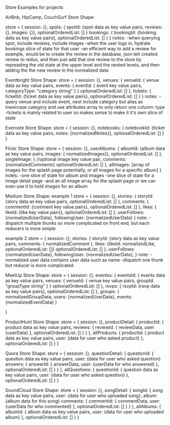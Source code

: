 Store Examples for projects

AirBnb, HipCamp, CouchSurf Store Shape:
<!-- store = {
    session: {},
    spots: {
        ...normalizedData, optionalOrderedList: []
        },
    reviewsForOneSpot: {
        ...normalizedData, optionalOrderedList: []
        },
    bookings: {
        ...normalizedData, optionalOrderedList: []
        },
    images: {
        ...normalizedData, optionalOrderedList: []
        }
} -->
store = {
    session: {},
    spots: {
        spotId: {spot data as key value pairs, reviews:{}, images: {}}, optionalOrderedList: []
        }
    bookings: {
        bookingId: {booking data as key value pairs}, optionalOrderedList: []
        }
}
notes:
-when querying spot, include reviews, include images
-when the user logs in, hydrate bookings slice of state for that user
-an efficient way to add a review for example, would be to create the review in the database, json teh created review to redux, and then just add that one review to the store by repreading the old state at the upper level and the nested levels, and then adding the the new review in the normalized data


Eventbright Store Shape:
store = {
    session: {},
    venues: {
        venueId: {
            venue data as key value pairs,
            events: {
                eventId: {
                    event key value pairs,
                    categoryType: "category string"
                }
            }
        optionalOrderedList: []
        },
    tickets: {
        ticketId: {ticket data as key value pairs}, optionalOrderedList: []
        }
}
notes:
-query venue and include event, nest include category but alias as lowercase category and use attributes array to only return one column: type
-tickets is mainly related to user so makes sense to make it it's own slice of state


Evernote Store Shape:
store = {
    session: {},
    notebooks: {
        notebookId: {ticket data as key value pairs, notes: {normalizedNotes}}, optionalOrderedList: []
        }
}


Flickr Store Shape:
store = {
    session: {},
    userAlbums: {
        albumId: {album data as key value pairs, images: { normalizedImages}}, optionalOrderedList: []
        },
    singleImage: { //optional
        image key value pair, comments: {normalizedComments} optionalOrderedList: []
        },
    allImages: [array of images for the splash page potentially, or all images for a specific album]
}
notes:
-one slice of state for album and images
-one slice of state for a image detail page
-and an all image array for the splash page or we can even use it to hold images for an album


Medium Store Shape:
example 1
store = {
    session: {},
    stories: {
        storyId: {story data as key value pairs,
        optionalOrderedList: []
        },
    comments: {
        commentId: {comment key value pairs},
        optionalOrderedList: []
     },
    likes: {
        likeId: {like key value pairs},
        optionalOrderedList: []
        },
    userFollows: {normalizedUserData},
    followingUser: {normalizedUserData}
}
note:
-dispatch multiple thunks so more complicated on front end, but each reducers is more simple

example 2
store = {
    session: {},
    stories: {
        storyId: {story data as key value pairs,
        comments: {
            normalizedComment
            },
        likes: {likeId: normalizedLike, optionalOrderedList: []}
        optionalOrderedList: []
        },
    userFollows: {normalizedUserData},
    followingUser: {normalizedUserData},
}
note:
-normalized user data contains user data such as name
-dispatch one thunk but reducer is more complicated

MeetUp Store Shape:
store = {
    session: {},
    eventss: {
        eventsId: {
            events data as key value pairs,
            venues: {
                venueId: {
                    venue key value pairs,
                    groupId: "groupType string"
                }
            }
        optionalOrderedList: []
        },
    rsvps: {
        rsvpId: {rsvp data as key value pairs}, optionalOrderedList: []
        },
    groups: {
        normalizedGroupData,
        users: {normalizedUserData},
        events: {normalizedEventData}
        }

}


ProductHunt Store Shape:
store = {
    session: {},
    productDetail: {
        productId: {
                product data as key value pairs,
                reviews: {
                    reviewId: {
                            reviewData,
                            user: {userData}
                    },
                    optionalOrderedList: []
                }
        }
    },
    allProducts: {
        productId: {
            product data as key value pairs,
            user: {data for user who asked product}
        },
        optionalOrderedList: []
    }
}


Quora Store Shape:
store = {
    session: {},
    questionDetail: {
        questionId: {
                question data as key value pairs,
                user: {data for user who asked question}
                answers: {
                    answerId: {
                            answerData,
                            user: {userData for who answered}
                    },
                    optionalOrderedList: []
                }
        }
    },
    allQuestions: {
        questionId: {
            question data as key value pairs,
            user: {data for user who asked question}
        },
        optionalOrderedList: []
    }
}


SoundCloud Store Shape:
store = {
    session: {},
    songDetail: {
        songId: {
                song data as key value pairs,
                user: {data for user who uploaded song},
                album: {album data for this song}
                comments: {
                    commentId: {
                            commentData,
                            user: {userData for who commented}
                    },
                    optionalOrderedList: []
                }
        }
    },
    allAlbums: {
        albumId: {
            album data as key value pairs,
            user: {data for user who uploaded album}
        },
        optionalOrderedList: []
    }
}
